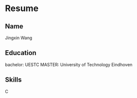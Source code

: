 # Resume
## Name
   Jingxin Wang
## Education 
   bachelor: UESTC
   MASTER: University of Technology Eindhoven
## Skills 
   C 
